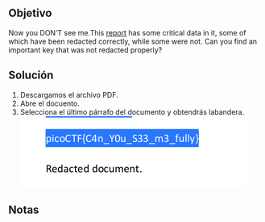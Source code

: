 ## Objetivo
Now you DON’T see me.This [report](https://artifacts.picoctf.net/c/264/Financial_Report_for_ABC_Labs.pdf) has some critical data in it, some of which have been redacted correctly, while some were not. Can you find an important key that was not redacted properly?

## Solución
1. Descargamos el archivo PDF.
2. Abre el docuento.
3. Selecciona el último párrafo del documento y obtendrás labandera.
![IMG38.png](../../imgRes/IMG38.png)
## Notas